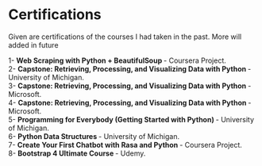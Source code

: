 # Certifications
Given are certifications of the courses I had taken in the past. More will added in future  

1- <strong> Web Scraping with Python + BeautifulSoup </strong> - Coursera Project.  
2- <strong> Capstone: Retrieving, Processing, and Visualizing Data with Python </strong> - University of Michigan.  
3- <strong> Capstone: Retrieving, Processing, and Visualizing Data with Python </strong> - Microsoft.  
4- <strong> Capstone: Retrieving, Processing, and Visualizing Data with Python </strong> - Microsoft.  
5- <strong> Programming for Everybody (Getting Started with Python) </strong> - University of Michigan.  
6- <strong> Python Data Structures </strong> - University of Michigan.  
7- <strong> Create Your First Chatbot with Rasa and Python </strong> - Coursera Project.  
8- <strong> Bootstrap 4 Ultimate Course </strong> - Udemy.  
